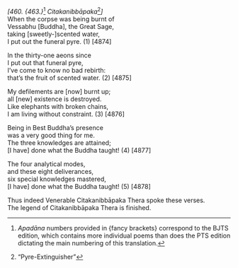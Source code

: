 *\[460. {463.}*[^1] *Citakanibbāpaka*[^2]*\]*  
When the corpse was being burnt of  
Vessabhu \[Buddha\], the Great Sage,  
taking \[sweetly-\]scented water,  
I put out the funeral pyre. (1) \[4874\]

In the thirty-one aeons since  
I put out that funeral pyre,  
I’ve come to know no bad rebirth:  
that’s the fruit of scented water. (2) \[4875\]

My defilements are \[now\] burnt up;  
all \[new\] existence is destroyed.  
Like elephants with broken chains,  
I am living without constraint. (3) \[4876\]

Being in Best Buddha’s presence  
was a very good thing for me.  
The three knowledges are attained;  
\[I have\] done what the Buddha taught! (4) \[4877\]

The four analytical modes,  
and these eight deliverances,  
six special knowledges mastered,  
\[I have\] done what the Buddha taught! (5) \[4878\]

Thus indeed Venerable Citakanibbāpaka Thera spoke these verses.  
The legend of Citakanibbāpaka Thera is finished.

[^1]: *Apadāna* numbers provided in {fancy brackets} correspond to the BJTS edition, which contains more individual poems than does the PTS edition dictating the main numbering of this translation.

[^2]: “Pyre-Extinguisher”
